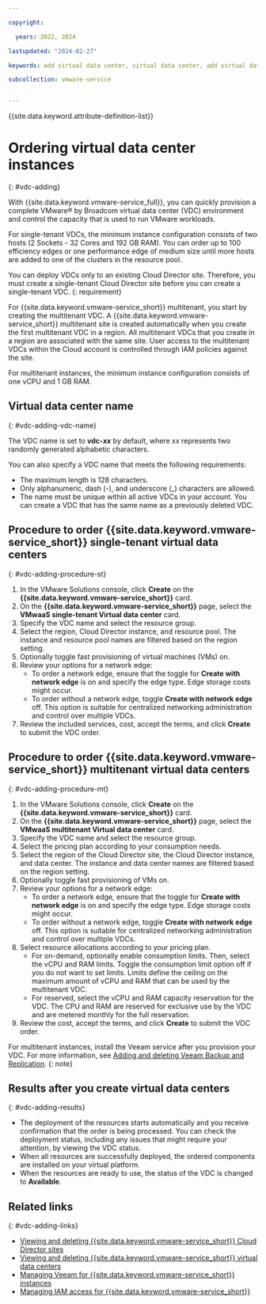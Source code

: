 ```yaml
---

copyright:

  years: 2022, 2024

lastupdated: "2024-02-27"

keywords: add virtual data center, virtual data center, add virtual data center, vdc add

subcollection: vmware-service


---
```


{{site.data.keyword.attribute-definition-list}}

# Ordering virtual data center instances
{: #vdc-adding}

With {{site.data.keyword.vmware-service_full}}, you can quickly provision a complete VMware® by Broadcom virtual data center (VDC) environment and control the capacity that is used to run VMware workloads.

For single-tenant VDCs, the minimum instance configuration consists of two hosts (2 Sockets - 32 Cores and 192 GB RAM). You can order up to 100 efficiency edges or one performance edge of medium size until more hosts are added to one of the clusters in the resource pool.

You can deploy VDCs only to an existing Cloud Director site. Therefore, you must create a single-tenant Cloud Director site before you can create a single-tenant VDC.
{: requirement}

For {{site.data.keyword.vmware-service_short}} multitenant, you start by creating the multitenant VDC. A {{site.data.keyword.vmware-service_short}} multitenant site is created automatically when you create the first multitenant VDC in a region. All multitenant VDCs that you create in a region are associated with the same site. User access to the multitenant VDCs within the Cloud account is controlled through IAM policies against the site. 

For multitenant instances, the minimum instance configuration consists of one vCPU and 1 GB RAM.

## Virtual data center name
{: #vdc-adding-vdc-name}

The VDC name is set to **vdc-_xx_** by default, where _xx_ represents two randomly generated alphabetic characters.

You can also specify a VDC name that meets the following requirements:
* The maximum length is 128 characters.
* Only alphanumeric, dash (-), and underscore (_) characters are allowed.
* The name must be unique within all active VDCs in your account. You can create a VDC that has the same name as a previously deleted VDC.

## Procedure to order {{site.data.keyword.vmware-service_short}} single-tenant virtual data centers
{: #vdc-adding-procedure-st}

1. In the VMware Solutions console, click **Create** on the **{{site.data.keyword.vmware-service_short}}** card.
2. On the **{{site.data.keyword.vmware-service_short}}** page, select the **VMwaaS single-tenant Virtual data center** card.
3. Specify the VDC name and select the resource group.
5. Select the region, Cloud Director instance, and resource pool. The instance and resource pool names are filtered based on the region setting.
6. Optionally toggle fast provisioning of virtual machines (VMs) on.
7. Review your options for a network edge:
   * To order a network edge, ensure that the toggle for **Create with network edge** is on and specify the edge type. Edge storage costs might occur.
   * To order without a network edge, toggle **Create with network edge** off. This option is suitable for centralized networking administration and control over multiple VDCs.
9. Review the included services, cost, accept the terms, and click **Create** to submit the VDC order.

## Procedure to order {{site.data.keyword.vmware-service_short}} multitenant virtual data centers
{: #vdc-adding-procedure-mt}

1. In the VMware Solutions console, click **Create** on the **{{site.data.keyword.vmware-service_short}}** card.
2. On the **{{site.data.keyword.vmware-service_short}}** page, select the **VMwaaS multitenant Virtual data center** card.
3. Specify the VDC name and select the resource group.
4. Select the pricing plan according to your consumption needs.
5. Select the region of the Cloud Director site, the Cloud Director instance, and data center. The instance and data center names are filtered based on the region setting.
6. Optionally toggle fast provisioning of VMs on.
7. Review your options for a network edge:
   * To order a network edge, ensure that the toggle for **Create with network edge** is on and specify the edge type. Edge storage costs might occur.
   * To order without a network edge, toggle **Create with network edge** off. This option is suitable for centralized networking administration and control over multiple VDCs.
8. Select resource allocations according to your pricing plan.
   * For on-demand, optionally enable consumption limits. Then, select the vCPU and RAM limits. Toggle the consumption limit option off if you do not want to set limits. Limits define the ceiling on the maximum amount of vCPU and RAM that can be used by the multitenant VDC.
   * For reserved, select the vCPU and RAM capacity reservation for the VDC. The CPU and RAM are reserved for exclusive use by the VDC and are metered monthly for the full reservation.
9. Review the cost, accept the terms, and click **Create** to submit the VDC order.

For multitenant instances, install the Veeam service after you provision your VDC. For more information, see [Adding and deleting Veeam Backup and Replication](/docs/vmware-service?topic=vmware-service-veeam-adding-deleting).
{: note}

## Results after you create virtual data centers
{: #vdc-adding-results}

* The deployment of the resources starts automatically and you receive confirmation that the order is being processed. You can check the deployment status, including any issues that might require your attention, by viewing the VDC status.
* When all resources are successfully deployed, the ordered components are installed on your virtual platform.
* When the resources are ready to use, the status of the VDC is changed to **Available**.

## Related links
{: #vdc-adding-links}

* [Viewing and deleting {{site.data.keyword.vmware-service_short}} Cloud Director sites](/docs/vmware-service?topic=vmware-service-tenant-viewing-sites)
* [Viewing and deleting {{site.data.keyword.vmware-service_short}} virtual data centers](/docs/vmware-service?topic=vmware-service-tenant-viewing-vdc)
* [Managing Veeam for {{site.data.keyword.vmware-service_short}} instances](/docs/vmware-service?topic=vmware-service-tenant-veeam)
* [Managing IAM access for {{site.data.keyword.vmware-service_short}}](/docs/vmware-service?topic=vmware-service-vmaas-iam&interface=ui)
